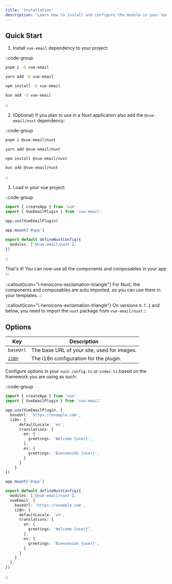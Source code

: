 ```yaml
---
title: 'Installation'
description: 'Learn how to install and configure the module in your Vue app.'
---
```


## Quick Start

1. Install `vue-email` dependency to your project:

::code-group

```sh [pnpm]
pnpm i -D vue-email
```

```bash [yarn]
yarn add -D vue-email
```

```bash [npm]
npm install -D vue-email
```

```bash [bun]
bun add -D vue-email
```

::

2. (Optional) If you plan to use in a Nuxt application also add the `@vue-email/nuxt` dependency:

::code-group

```sh [pnpm]
pnpm i @vue-email/nuxt
```

```bash [yarn]
yarn add @vue-email/nuxt
```

```bash [npm]
npm install @vue-email/nuxt
```

```bash [bun]
bun add @vue-email/nuxt
```

::


3. Load in your vue project:

::code-group

```ts [Vue 3]
import { createApp } from 'vue'
import { VueEmailPlugin } from 'vue-email'

app.use(VueEmailPlugin)

app.mount('#app')
```

```ts [Nuxt 3]
export default defineNuxtConfig({
  modules: ['@vue-email/nuxt'],
})
```
::

That's it! You can now use all the components and composables in your app ✨

::callout{icon="i-heroicons-exclamation-triangle"}
For Nuxt, the components and composables are auto imported, so you can use them in your templates.
::

::callout{icon="i-heroicons-exclamation-triangle"}
On versions `0.7.2` and below, you need to import the `nuxt` package from `vue-email/nuxt`
::


## Options

| Key                             | Description                                 |
| ------------------------------- | ------------------------------------------- |
| `baseUrl`                       | The base URL of your site, used for images. |
| [`i18n`](/getting-started/i18n) | The i18n configuration for the plugin.      |

Configure options in your `nuxt.config.ts` or `index.ts` based on the framework you are using as such:

::code-group

```ts [Vue 3]
import { createApp } from 'vue'
import { VueEmailPlugin } from 'vue-email'

app.use(VueEmailPlugin, {
  baseUrl: 'https://example.com',
  i18n: {
      defaultLocale: 'en',
      translations: {
        en: {
          greetings: 'Welcome {user}',
        },
        es: {
          greetings: 'Bienvenido {user}',
        }
      }
    }
})

app.mount('#app')
```

```ts [Nuxt 3]
export default defineNuxtConfig({
  modules: ['@vue-email/nuxt'],
  vueEmail: {
    baseUrl: 'https://example.com',
    i18n: {
      defaultLocale: 'en',
      translations: {
        en: {
          greetings: 'Welcome {user}',
        },
        es: {
          greetings: 'Bienvenido {user}',
        }
      }
    }
  },
})
```
::
